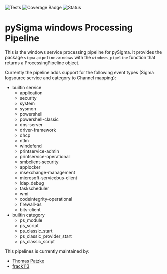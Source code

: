 ![Tests](https://github.com/SigmaHQ/pySigma-pipeline-sysmon/actions/workflows/test.yml/badge.svg)
![Coverage Badge](https://img.shields.io/endpoint?url=https://gist.githubusercontent.com/thomaspatzke/9c695cb26aae10cb8107941388340ec1/raw)
![Status](https://img.shields.io/badge/Status-pre--release-orange)

# pySigma windows Processing Pipeline

This is the windows service processing pipeline for pySigma. It provides the package `sigma.pipeline.windows` with the `windows_pipeline` function that returns a ProcessingPipeline object.

Currently the pipeline adds support for the following event types (Sigma logsource service and category to Channel mapping):

* builtin service
    * application
    * security
    * system
    * sysmon
    * powershell
    * powershell-classic
    * dns-server
    * driver-framework
    * dhcp
    * ntlm
    * windefend
    * printservice-admin
    * printservice-operational
    * smbclient-security
    * applocker
    * msexchange-management
    * microsoft-servicebus-client
    * ldap_debug
    * taskscheduler
    * wmi
    * codeintegrity-operational
    * firewall-as
    * bits-client
* builtin category
    * ps_module
    * ps_script
    * ps_classic_start
    * ps_classic_provider_start
    * ps_classic_script

This pipelines is currently maintained by:

* [Thomas Patzke](https://github.com/thomaspatzke/)
* [frack113](https://github.com/frack113)
